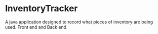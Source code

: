 # InventoryTracker
 A java application designed to record what pieces of inventory are being used. Front end and Back end.

